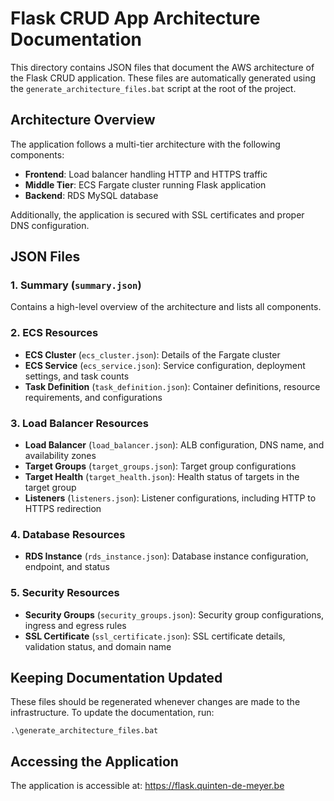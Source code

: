 # Flask CRUD App Architecture Documentation

This directory contains JSON files that document the AWS architecture of the Flask CRUD application. These files are automatically generated using the `generate_architecture_files.bat` script at the root of the project.

## Architecture Overview

The application follows a multi-tier architecture with the following components:

- **Frontend**: Load balancer handling HTTP and HTTPS traffic
- **Middle Tier**: ECS Fargate cluster running Flask application
- **Backend**: RDS MySQL database

Additionally, the application is secured with SSL certificates and proper DNS configuration.

## JSON Files

### 1. Summary (`summary.json`)
Contains a high-level overview of the architecture and lists all components.

### 2. ECS Resources
- **ECS Cluster** (`ecs_cluster.json`): Details of the Fargate cluster
- **ECS Service** (`ecs_service.json`): Service configuration, deployment settings, and task counts
- **Task Definition** (`task_definition.json`): Container definitions, resource requirements, and configurations

### 3. Load Balancer Resources
- **Load Balancer** (`load_balancer.json`): ALB configuration, DNS name, and availability zones
- **Target Groups** (`target_groups.json`): Target group configurations
- **Target Health** (`target_health.json`): Health status of targets in the target group
- **Listeners** (`listeners.json`): Listener configurations, including HTTP to HTTPS redirection

### 4. Database Resources
- **RDS Instance** (`rds_instance.json`): Database instance configuration, endpoint, and status

### 5. Security Resources
- **Security Groups** (`security_groups.json`): Security group configurations, ingress and egress rules
- **SSL Certificate** (`ssl_certificate.json`): SSL certificate details, validation status, and domain name

## Keeping Documentation Updated

These files should be regenerated whenever changes are made to the infrastructure. To update the documentation, run:

```
.\generate_architecture_files.bat
```

## Accessing the Application

The application is accessible at: https://flask.quinten-de-meyer.be 